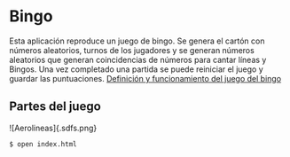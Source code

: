# Bingo

Esta aplicación reproduce un juego de bingo. Se genera el cartón con números aleatorios, turnos de los jugadores y se generan números aleatorios que generan coincidencias de números para cantar líneas y Bingos. Una vez completado una partida se puede reiniciar el juego y guardar las puntuaciones. 
[Definición y funcionamiento del juego del bingo](https://es.wikipedia.org/wiki/Bingo) 

## Partes del juego

![Aerolineas]{.sdfs.png}

```bash 
$ open index.html
```